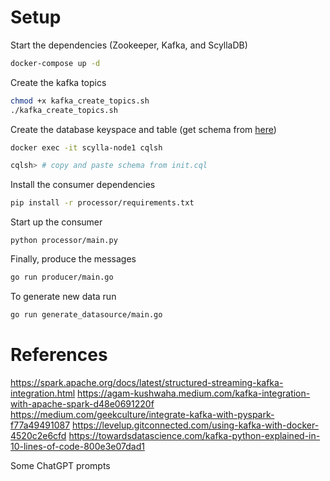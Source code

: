 # Setup

Start the dependencies (Zookeeper, Kafka, and ScyllaDB)

```bash
docker-compose up -d
```

Create the kafka topics

```bash
chmod +x kafka_create_topics.sh
./kafka_create_topics.sh
```

Create the database keyspace and table (get schema from [here](init.cql))

```bash
docker exec -it scylla-node1 cqlsh

cqlsh> # copy and paste schema from init.cql
```

Install the consumer dependencies

```bash
pip install -r processor/requirements.txt
```

Start up the consumer

```
python processor/main.py
```

Finally, produce the messages

```bash
go run producer/main.go
```

To generate new data run

```bash
go run generate_datasource/main.go
```

# References

https://spark.apache.org/docs/latest/structured-streaming-kafka-integration.html
https://agam-kushwaha.medium.com/kafka-integration-with-apache-spark-d48e0691220f
https://medium.com/geekculture/integrate-kafka-with-pyspark-f77a49491087
https://levelup.gitconnected.com/using-kafka-with-docker-4520c2e6cfd
https://towardsdatascience.com/kafka-python-explained-in-10-lines-of-code-800e3e07dad1

Some ChatGPT prompts